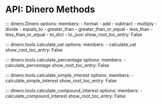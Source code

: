 # API: Dinero Methods

::: dinero.Dinero
    options:
        members:
            - format
            - add
            - subtract
            - multiply
            - divide
            - equals_to
            - greater_than
            - greater_than_or_equal
            - less_than
            - less_than_or_equal
            - to_dict
            - to_json
        show_root_toc_entry: False

::: dinero.tools.calculate_vat
    options:
        members:
            - calculate_vat
        show_root_toc_entry: False

::: dinero.tools.calculate_percentage
    options:
        members:
            - calculate_percentage
        show_root_toc_entry: False

::: dinero.tools.calculate_simple_interest
    options:
        members:
            - calculate_simple_interest
        show_root_toc_entry: False

::: dinero.tools.calculate_compound_interest
    options:
        members:
            - calculate_compound_interest
        show_root_toc_entry: False